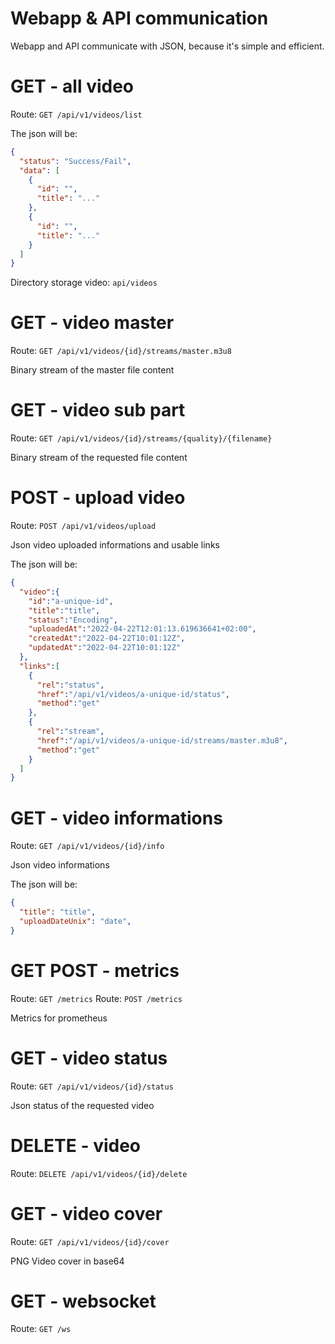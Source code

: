 # Webapp & API communication

Webapp and API communicate with JSON, because it's simple and efficient.

# GET - all video

Route: `GET /api/v1/videos/list`

The json will be:

```json
{
  "status": "Success/Fail",
  "data": [
    {
      "id": "",
      "title": "..."
    },
    {
      "id": "",
      "title": "..."
    }
  ]
}
```

Directory storage video: `api/videos`

# GET - video master

Route: `GET /api/v1/videos/{id}/streams/master.m3u8`

Binary stream of the master file content

# GET - video sub part

Route: `GET /api/v1/videos/{id}/streams/{quality}/{filename}`

Binary stream of the requested file content

# POST - upload video

Route: `POST /api/v1/videos/upload`

Json video uploaded informations and usable links

The json will be:

```json
{
  "video":{
    "id":"a-unique-id",
    "title":"title",
    "status":"Encoding",
    "uploadedAt":"2022-04-22T12:01:13.619636641+02:00",
    "createdAt":"2022-04-22T10:01:12Z",
    "updatedAt":"2022-04-22T10:01:12Z"
  },
  "links":[
    {
      "rel":"status",
      "href":"/api/v1/videos/a-unique-id/status",
      "method":"get"
    },
    {
      "rel":"stream",
      "href":"/api/v1/videos/a-unique-id/streams/master.m3u8",
      "method":"get"
    }
  ]
}
```

# GET - video informations

Route: `GET /api/v1/videos/{id}/info`

Json video informations

The json will be:

```json
{
  "title": "title",
  "uploadDateUnix": "date",
}
```
# GET POST - metrics

Route: `GET /metrics`
Route: `POST /metrics`

Metrics for prometheus

# GET - video status

Route: `GET /api/v1/videos/{id}/status`

Json status of the requested video

# DELETE - video

Route: `DELETE /api/v1/videos/{id}/delete`

# GET - video cover

Route: `GET /api/v1/videos/{id}/cover`

PNG Video cover in base64

# GET - websocket

Route: `GET /ws`
